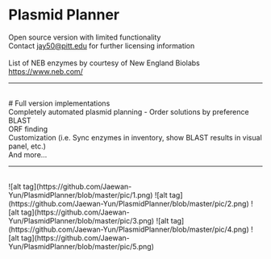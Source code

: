 # Plasmid Planner
Open source version with limited functionality
<br>
Contact jay50@pitt.edu for further licensing information
<br>
<br>
List of NEB enzymes by courtesy of New England Biolabs <https://www.neb.com/>
<hr>
<br>
# Full version implementations
<br>
      Completely automated plasmid planning - Order solutions by preference
      <br>
      BLAST
      <br>
      ORF finding
      <br>
      Customization (i.e. Sync enzymes in inventory, show BLAST results in visual panel, etc.)
      <br>
      And more...
<hr>
<br>
![alt tag](https://github.com/Jaewan-Yun/PlasmidPlanner/blob/master/pic/1.png)
![alt tag](https://github.com/Jaewan-Yun/PlasmidPlanner/blob/master/pic/2.png)
![alt tag](https://github.com/Jaewan-Yun/PlasmidPlanner/blob/master/pic/3.png)
![alt tag](https://github.com/Jaewan-Yun/PlasmidPlanner/blob/master/pic/4.png)
![alt tag](https://github.com/Jaewan-Yun/PlasmidPlanner/blob/master/pic/5.png)
